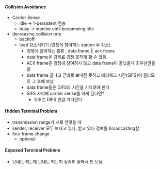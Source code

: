 #### Collision Avoidance

* Carrier Sense
    * idle -> 1-persistent 전송
    * busy -> monitor until becomming idle
* decreasing collision rate
    * backoff
    * load 감소시키기 (경쟁에 참여하는 station 수 감소)
        * 경쟁에 참여하는 종류 : data frame || ack frame
        * data frame을 강제로 경쟁 못하게 할 순 없음
        * ACK frame은 경쟁에 참여하지 않고 data frame이 끝났을때 최우선권을 줌
        * data frame 끝나고 곧바로 보내진 못하고 에러체크 시간(SIFS)이 걸리므로 그 후에 보냄
        * data frame들은 DIFS의 시간을 기다려야 한다
        * SIFS 사이에 carrier sense를 하게 된다면?
            * 무조건 DIFS 만큼 기다린다
            
            
#### Hidden Terminal Problem

* transmission range가 서로 안닿을 때
* sender, receiver 모두 보내고 있다, 받고 있다 정보를 broadcasting함
* four frame change
    * optional


#### Exposed Terminal Problem

* 보내도 되는데 보내도 되는지 정확히 몰라서 안 보냄